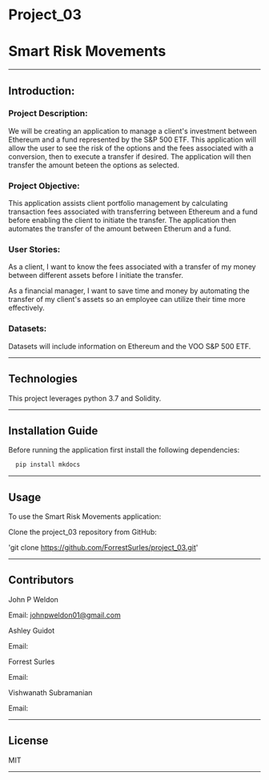 # Project_03

# Smart Risk Movements

---

## Introduction:

### Project Description:

We will be creating an application to manage a client's investment between Ethereum and a fund represented by the S&P 500 ETF. This application will allow the user to see the risk of the options and the fees associated with a conversion, then to execute a transfer if desired. The application will then transfer the amount beteen the options as selected.

### Project Objective:

This application assists client portfolio management by calculating transaction fees associated with transferring between Ethereum and a fund before enabling the client to initiate the transfer. The application then automates the transfer of the amount between Etherum and a fund.

### User Stories:

As a client, I want to know the fees associated with a transfer of my money between different assets before I initiate the transfer.

As a financial manager, I want to save time and money by automating the transfer of my client's assets so an employee can utilize their time more effectively.

### Datasets:

Datasets will include information on Ethereum and the VOO S&P 500 ETF.

---

## Technologies

This project leverages python 3.7 and Solidity.

---

## Installation Guide

Before running the application first install the following dependencies:

```python
  pip install mkdocs
```

---

## Usage

To use the Smart Risk Movements application:

Clone the project_03 repository from GitHub:

'git clone https://github.com/ForrestSurles/project_03.git'

---

## Contributors

John P Weldon

Email: johnpweldon01@gmail.com

Ashley Guidot

Email:

Forrest Surles

Email:

Vishwanath Subramanian

Email:

---

## License

MIT

---
